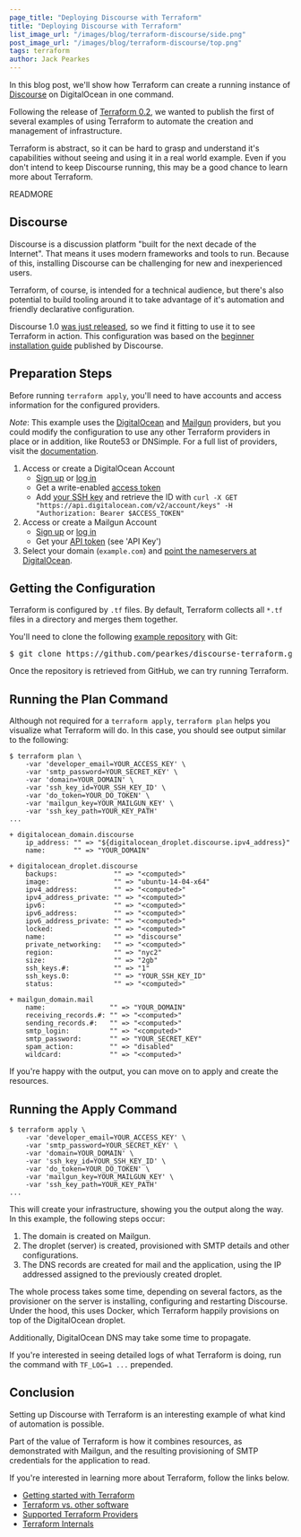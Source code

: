 ```yaml
---
page_title: "Deploying Discourse with Terraform"
title: "Deploying Discourse with Terraform"
list_image_url: "/images/blog/terraform-discourse/side.png"
post_image_url: "/images/blog/terraform-discourse/top.png"
tags: terraform
author: Jack Pearkes
---
```


In this blog post, we'll show how Terraform can create a running instance of
[Discourse](http://www.discourse.org/) on DigitalOcean in one command.

Following the release of [Terraform 0.2](http://www.terraform.io),
we wanted to publish the first of several examples of using
Terraform to automate the creation and management of infrastructure.

Terraform is abstract, so it can be hard to grasp and understand it's
capabilities without seeing and using it in a real world example. Even if you don't
intend to keep Discourse running, this may be a good chance to learn more about Terraform.

READMORE

## Discourse

Discourse is a discussion platform "built for the next decade of the Internet". That
means it uses modern frameworks and tools to run. Because of this, installing
Discourse can be challenging for new and inexperienced users.

Terraform, of course, is intended for a technical audience, but there's also
potential to build tooling around it to take advantage of it's automation and
friendly declarative configuration.

Discourse 1.0 [was just released](http://blog.discourse.org/2014/08/introducing-discourse-1-0/),
so we find it fitting to use it to see Terraform in action. This configuration was based on the [beginner installation guide](https://github.com/discourse/discourse/blob/master/docs/INSTALL-digital-ocean.md)
published by Discourse.

## Preparation Steps

Before running `terraform apply`, you'll need to have accounts and access
information for the configured providers.

*Note*: This example uses the [DigitalOcean](http://www.terraform.io/docs/providers/do/index.html)
and [Mailgun](http://www.terraform.io/docs/providers/mailgun/index.html) providers, but
you could modify the configuration to use any other Terraform providers
in place or in addition, like Route53 or DNSimple. For a full list of providers,
visit the [documentation](http://www.terraform.io/docs/providers/index.html).

1. Access or create a DigitalOcean Account
    - [Sign up](https://cloud.digitalocean.com/registrations/new)
        or [log in](https://cloud.digitalocean.com/login)
    - Get a write-enabled [access token](https://cloud.digitalocean.com/settings/tokens/new)
    - Add [your SSH key](https://www.digitalocean.com/community/tutorials/how-to-use-ssh-keys-with-digitalocean-droplets) and
        retrieve the ID with `curl -X GET "https://api.digitalocean.com/v2/account/keys" -H "Authorization: Bearer $ACCESS_TOKEN"`
2. Access or create a Mailgun Account
    - [Sign up](https://mailgun.com/signup) or [log in](https://mailgun.com/sessions/new)
    - Get your [API token](https://mailgun.com/cp) (see 'API Key')
3. Select your domain (`example.com`) and [point the nameservers
    at DigitalOcean](https://www.digitalocean.com/community/tutorials/how-to-set-up-a-host-name-with-digitalocean#step-two—change-your-domain-server).

## Getting the Configuration

Terraform is configured by `.tf` files. By default, Terraform collects
all `*.tf` files in a directory and merges them together.

You'll need to clone the following [example repository](https://github.com/pearkes/discourse-terraform) with Git:

<pre class="prettyprint">
$ git clone https://github.com/pearkes/discourse-terraform.git
</pre>

Once the repository is retrieved from GitHub, we can try running
Terraform.

## Running the Plan Command

Although not required for a `terraform apply`, `terraform plan` helps
you visualize what Terraform will do. In this case, you should see
output similar to the following:

    $ terraform plan \
        -var 'developer_email=YOUR_ACCESS_KEY' \
        -var 'smtp_password=YOUR_SECRET_KEY' \
        -var 'domain=YOUR_DOMAIN' \
        -var 'ssh_key_id=YOUR_SSH_KEY_ID' \
        -var 'do_token=YOUR_DO_TOKEN' \
        -var 'mailgun_key=YOUR_MAILGUN_KEY' \
        -var 'ssh_key_path=YOUR_KEY_PATH'
    ...

    + digitalocean_domain.discourse
        ip_address: "" => "${digitalocean_droplet.discourse.ipv4_address}"
        name:       "" => "YOUR_DOMAIN"

    + digitalocean_droplet.discourse
        backups:              "" => "<computed>"
        image:                "" => "ubuntu-14-04-x64"
        ipv4_address:         "" => "<computed>"
        ipv4_address_private: "" => "<computed>"
        ipv6:                 "" => "<computed>"
        ipv6_address:         "" => "<computed>"
        ipv6_address_private: "" => "<computed>"
        locked:               "" => "<computed>"
        name:                 "" => "discourse"
        private_networking:   "" => "<computed>"
        region:               "" => "nyc2"
        size:                 "" => "2gb"
        ssh_keys.#:           "" => "1"
        ssh_keys.0:           "" => "YOUR_SSH_KEY_ID"
        status:               "" => "<computed>"

    + mailgun_domain.mail
        name:                "" => "YOUR_DOMAIN"
        receiving_records.#: "" => "<computed>"
        sending_records.#:   "" => "<computed>"
        smtp_login:          "" => "<computed>"
        smtp_password:       "" => "YOUR_SECRET_KEY"
        spam_action:         "" => "disabled"
        wildcard:            "" => "<computed>"

If you're happy with the output, you can move on to apply and create
the resources.

## Running the Apply Command

    $ terraform apply \
        -var 'developer_email=YOUR_ACCESS_KEY' \
        -var 'smtp_password=YOUR_SECRET_KEY' \
        -var 'domain=YOUR_DOMAIN' \
        -var 'ssh_key_id=YOUR_SSH_KEY_ID' \
        -var 'do_token=YOUR_DO_TOKEN' \
        -var 'mailgun_key=YOUR_MAILGUN_KEY' \
        -var 'ssh_key_path=YOUR_KEY_PATH'
    ...

This will create your infrastructure, showing you the output along
the way. In this example, the following steps occur:

1. The domain is created on Mailgun.
2. The droplet (server) is created, provisioned with SMTP details and
other configurations.
3. The DNS records are created for mail and the application, using the
IP addressed assigned to the previously created droplet.

The whole process takes some time, depending on several factors, as
the provisioner on the server is installing, configuring and restarting
Discourse. Under the hood, this uses Docker, which Terraform
happily provisions on top of the DigitalOcean droplet.

Additionally, DigitalOcean DNS may take some time to propagate.

If you're interested in seeing detailed logs of what Terraform
is doing, run the command with `TF_LOG=1 ...` prepended.

## Conclusion

Setting up Discourse with Terraform is an interesting example of what
kind of automation is possible.

Part of the value of Terraform is how it combines resources, as
demonstrated with Mailgun, and the resulting provisioning of SMTP
credentials for the application to read.

If you're interested in learning more about Terraform, follow the links
below.

- [Getting started with Terraform](http://www.terraform.io/intro/getting-started/install.html)
- [Terraform vs. other software](http://www.terraform.io/intro/vs/index.html)
- [Supported Terraform Providers](http://www.terraform.io/docs/providers/index.html)
- [Terraform Internals](http://www.terraform.io/docs/internals/index.html)
